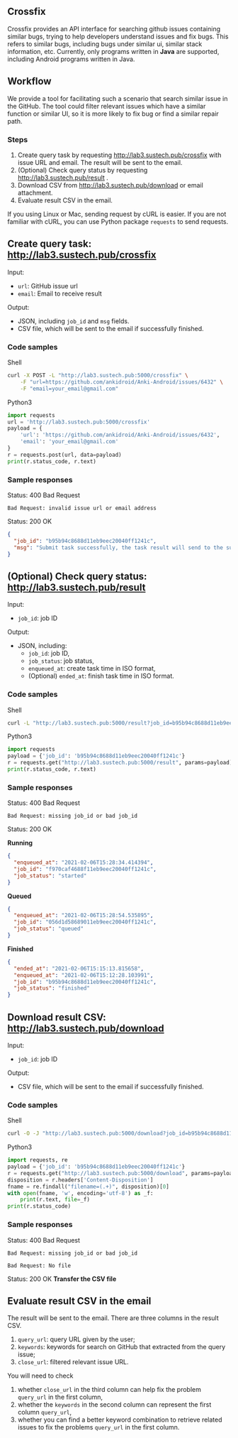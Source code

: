 ## Crossfix

Crossfix provides an API interface for searching github issues containing similar bugs, trying to help developers understand issues and fix bugs. This refers to similar bugs, including bugs under similar ui, similar stack information, etc. Currently, only programs written in **Java** are supported, including Android programs written in Java.

## Workflow
We provide a tool for facilitating such a scenario that search similar issue in the GitHub. The tool could filter relevant issues which have a similar function or similar UI, so it is more likely to fix bug or find a similar repair path.

### Steps

1. Create query task by requesting http://lab3.sustech.pub/crossfix with issue URL and email. The result will be sent to the email.
2. (Optional) Check query status by requesting http://lab3.sustech.pub/result .
3. Download CSV from http://lab3.sustech.pub/download or email attachment.
4. Evaluate result CSV in the email.

If you using Linux or Mac, sending request by cURL is easier. If you are not familiar with cURL, you can use Python package `requests` to send requests.

## Create query task: http://lab3.sustech.pub/crossfix

Input:
* `url`: GitHub issue url
* `email`: Email to receive result

Output:
* JSON, including `job_id` and `msg` fields.
* CSV file, which will be sent to the email if successfully finished.

### Code samples
Shell

```bash
curl -X POST -L "http://lab3.sustech.pub:5000/crossfix" \
    -F "url=https://github.com/ankidroid/Anki-Android/issues/6432" \
    -F "email=your_email@gmail.com"
```

Python3
```python
import requests
url = 'http://lab3.sustech.pub:5000/crossfix'
payload = {
    'url': 'https://github.com/ankidroid/Anki-Android/issues/6432',
    'email': 'your_email@gmail.com'
}
r = requests.post(url, data=payload)
print(r.status_code, r.text)
```

### Sample responses

Status: 400 Bad Request

```
Bad Request: invalid issue url or email address
```

Status: 200 OK

```json
{
  "job_id": "b95b94c8688d11eb9eec20040ff1241c", 
  "msg": "Submit task successfully, the task result will send to the submitted email(your_email@gmail.com)."
}
```


## (Optional) Check query status: http://lab3.sustech.pub/result

Input:
* `job_id`: job ID

Output:
* JSON, including:
  * `job_id`: job ID,
  * `job_status`: job status,
  * `enqueued_at`: create task time in ISO format,
  * (Optional) `ended_at`: finish task time in ISO format.

### Code samples

Shell

```bash
curl -L "http://lab3.sustech.pub:5000/result?job_id=b95b94c8688d11eb9eec20040ff1241c"
```

Python3
```python
import requests
payload = {'job_id': 'b95b94c8688d11eb9eec20040ff1241c'}
r = requests.get("http://lab3.sustech.pub:5000/result", params=payload)
print(r.status_code, r.text)
```

### Sample responses

Status: 400 Bad Request

```
Bad Request: missing job_id or bad job_id
```

Status: 200 OK

**Running**

```json
{
  "enqueued_at": "2021-02-06T15:28:34.414394", 
  "job_id": "f970caf4688f11eb9eec20040ff1241c", 
  "job_status": "started"
}
```

**Queued**

```json
{
  "enqueued_at": "2021-02-06T15:28:54.535895", 
  "job_id": "056d1d58689011eb9eec20040ff1241c", 
  "job_status": "queued"
}
```

**Finished**

```json
{
  "ended_at": "2021-02-06T15:15:13.815658", 
  "enqueued_at": "2021-02-06T15:12:28.103991", 
  "job_id": "b95b94c8688d11eb9eec20040ff1241c", 
  "job_status": "finished"
}
```

## Download result CSV: http://lab3.sustech.pub/download

Input:

- `job_id`: job ID

Output:
- CSV file, which will be sent to the email if successfully finished.

### Code samples

Shell

```bash
curl -O -J "http://lab3.sustech.pub:5000/download?job_id=b95b94c8688d11eb9eec20040ff1241c"
```

Python3

```python
import requests, re
payload = {'job_id': 'b95b94c8688d11eb9eec20040ff1241c'}
r = requests.get("http://lab3.sustech.pub:5000/download", params=payload)
disposition = r.headers['Content-Disposition']
fname = re.findall("filename=(.+)", disposition)[0]
with open(fname, 'w', encoding='utf-8') as _f:
    print(r.text, file=_f)
print(r.status_code)
```

### Sample responses

Status: 400 Bad Request

```
Bad Request: missing job_id or bad job_id
```

```
Bad Request: No file
```

Status: 200 OK **Transfer the CSV file**

## Evaluate result CSV in the email

The result will be sent to the email. There are three columns in the result CSV.

1. `query_url`: query URL given by the user;
2. `keywords`: keywords for search on GitHub that extracted from the query issue;
3. `close_url`: filtered relevant issue URL.

You will need to check

1. whether `close_url` in the third column can help fix the problem `query_url` in the first column,
2. whether the `keywords` in the second column can represent the first column `query_url`, 
3. whether you can find a better keyword combination to retrieve related issues to fix the problems `query_url` in the first column.
